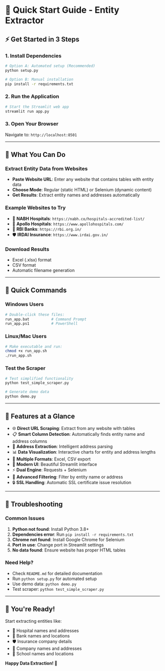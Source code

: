 # 🚀 Quick Start Guide - Entity Extractor

## ⚡ Get Started in 3 Steps

### 1. **Install Dependencies**
```bash
# Option A: Automated setup (Recommended)
python setup.py

# Option B: Manual installation
pip install -r requirements.txt
```

### 2. **Run the Application**
```bash
# Start the Streamlit web app
streamlit run app.py
```

### 3. **Open Your Browser**
Navigate to: `http://localhost:8501`

---

## 🎯 What You Can Do

### **Extract Entity Data from Websites**
- **Paste Website URL**: Enter any website that contains tables with entity data
- **Choose Mode**: Regular (static HTML) or Selenium (dynamic content)
- **Get Results**: Extract entity names and addresses automatically

### **Example Websites to Try**
- 🏥 **NABH Hospitals**: `https://nabh.co/hospitals-accredited-list/`
- 🏥 **Apollo Hospitals**: `https://www.apollohospitals.com/`
- 🏦 **RBI Banks**: `https://rbi.org.in/`
- 🛡️ **IRDAI Insurance**: `https://www.irdai.gov.in/`

### **Download Results**
- Excel (.xlsx) format
- CSV format
- Automatic filename generation

---

## 🔧 Quick Commands

### **Windows Users**
```bash
# Double-click these files:
run_app.bat          # Command Prompt
run_app.ps1          # PowerShell
```

### **Linux/Mac Users**
```bash
# Make executable and run:
chmod +x run_app.sh
./run_app.sh
```

### **Test the Scraper**
```bash
# Test simplified functionality
python test_simple_scraper.py

# Generate demo data
python demo.py
```

---

## 📱 Features at a Glance

- 🌐 **Direct URL Scraping**: Extract from any website with tables
- 📋 **Smart Column Detection**: Automatically finds entity name and address columns
- 📍 **Address Extraction**: Intelligent address parsing
- 📊 **Data Visualization**: Interactive charts for entity and address lengths
- 💾 **Multiple Formats**: Excel, CSV export
- 🎨 **Modern UI**: Beautiful Streamlit interface
- ⚡ **Dual Engine**: Requests + Selenium
- 🔧 **Advanced Filtering**: Filter by entity name or address
- 🔒 **SSL Handling**: Automatic SSL certificate issue resolution

---

## 🚨 Troubleshooting

### **Common Issues**
1. **Python not found**: Install Python 3.8+
2. **Dependencies error**: Run `pip install -r requirements.txt`
3. **Chrome not found**: Install Google Chrome for Selenium
4. **Port in use**: Change port in Streamlit settings
5. **No data found**: Ensure website has proper HTML tables

### **Need Help?**
- Check `README.md` for detailed documentation
- Run `python setup.py` for automated setup
- Use demo data: `python demo.py`
- Test scraper: `python test_simple_scraper.py`

---

## 🎉 You're Ready!

Start extracting entities like:
- 🏥 Hospital names and addresses
- 🏦 Bank names and locations
- 🛡️ Insurance company details
- 🏢 Company names and addresses
- 🏫 School names and locations

**Happy Data Extraction! 🚀**
